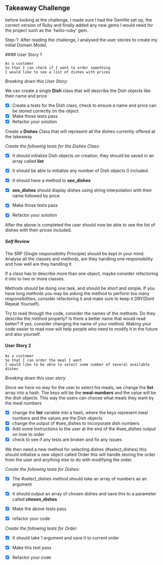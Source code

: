 ## Takeaway Challenge

before looking at the challenge, I made sure I had the Gemfile set up, the correct version of Ruby and finally added any new gems I would need for the project such as the 'twilio-ruby' gem.

Step-1: After reading the challenge, I analysed the user stories to create my initial Domain Model. 

#### User Story 1

```
As a customer
So that I can check if I want to order something
I would like to see a list of dishes with prices
```

_Breaking down this User Story:_

We can create a single **Dish** class that will describe the Dish objects like their name and price
- [x] Create a tests for the Dish class, check to ensure a name and price can be stored correctly on the object
- [x] Make those tests pass 
- [x] Refactor your solution

Create a **Dishes** Class that will represent all the dishes currently offered at the takeaway

_Create the following tests for the Dishes Class:_
- [x] It should initialize Dish objects on creation, they should be saved in an array called **list**
- [x] It should be able to initialize any number of Dish objects 0 included.
- [x] It should have a method to **see_dishes**
- [x] **see_dishes** should display dishes using string interpolation with their name followed by price

- [x] Make those tests pass
- [x] Refactor your solution

After the above is completed the user should now be able to see the list of dishes with their prices included. 

##### _**Self Review**_
The SRP (Single responsibility Principle) should be kept in your mind. Analyse all the classes and methods, are they handling one responsibility and how well are they handling it. 

If a class has to describe more than one object, maybe consider refactoring it into to two or more classes. 

Methods should be doing one task, and should be short and simple. If you have long methods you may be asking the method to perform too many responsibilities, consider refactoring it and make sure to keep it DRY(Dont Repeat Yourself).

Try to read through the code, consider the names of the methods. Do they describe the method properly? Is there a better name that would read better? If yes, consider changing the name of your method. Making your code easier to read now will help people who need to modify it in the future and also yourself.



#### User Story 2

```
As a customer
So that I can order the meal I want
I would like to be able to select some number of several available dishes
```

_Breaking down this user story_

Since we have no way for the user to select his meals, we change the **list** array into a hash. The keys will be the **meal-numbers** and the value will be the dish objects. This way the users can choose what meals they want by the meal numbers

- [x] change the **list** variable into a hash, where the keys represent meal numbers and the values are the Dish objects
- [x] change the output of #see_dishes to incorporate dish numbers
- [x] Add some instructions to the user at the end of the #see_dishes output on how to order
- [x] check to see if any tests are broken and fix any issues

We then need a new method for selecting dishes (#select_dishes) this should initialize a new object called Order this will handle storing the order from the user and anything else to do with modifying the order.

_Create the following tests for Dishes:_
- [x] The #select_dishes method should take an array of numbers as an argument
- [x] It should output an array of chosen dishes and save this to a parameter called **chosen_dishes**

- [x] Make the above tests pass
- [x] refactor your code

_Create the following tests for Order:_
- [x] It should take 1 argument and save it to current order

- [x] Make this test pass
- [x] Refactor your code




